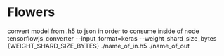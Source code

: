 # Flowers
convert model from .h5 to json in order to consume inside of node tensorflowjs_converter --input_format=keras --weight_shard_size_bytes {WEIGHT_SHARD_SIZE_BYTES} ./name_of_in.h5 ./name_of_out
